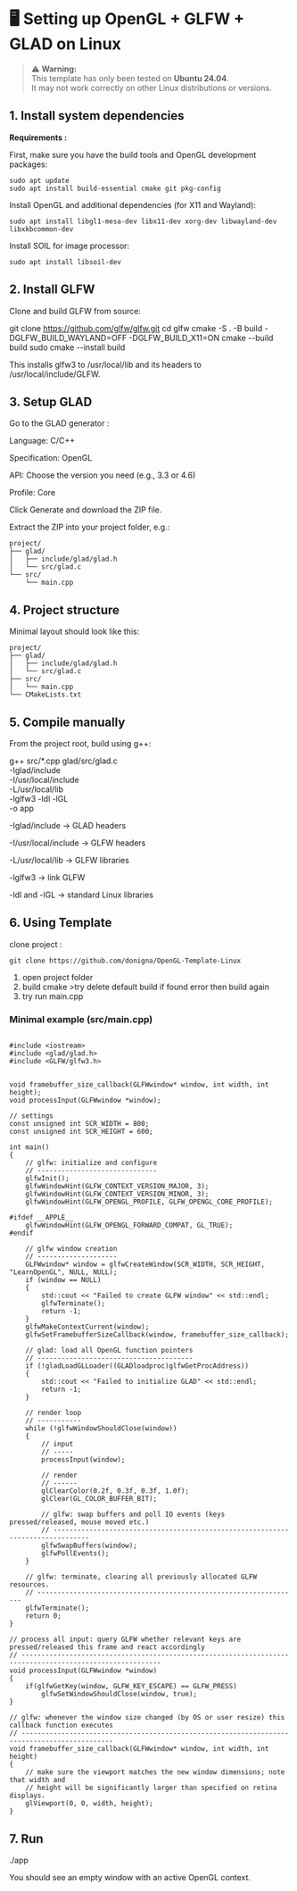 # 🖥️ Setting up OpenGL + GLFW + GLAD on Linux

> ⚠️ **Warning:**  
> This template has only been tested on **Ubuntu 24.04**.  
> It may not work correctly on other Linux distributions or versions.

## 1. Install system dependencies

**Requirements :**

First, make sure you have the build tools and OpenGL development packages:

```
sudo apt update
sudo apt install build-essential cmake git pkg-config
```

Install OpenGL and additional dependencies (for X11 and Wayland):
```
sudo apt install libgl1-mesa-dev libx11-dev xorg-dev libwayland-dev libxkbcommon-dev
```
Install SOIL for image processor: 
```
sudo apt install libsoil-dev
```

## 2. Install GLFW

Clone and build GLFW from source:

git clone https://github.com/glfw/glfw.git
cd glfw
cmake -S . -B build -DGLFW_BUILD_WAYLAND=OFF -DGLFW_BUILD_X11=ON
cmake --build build
sudo cmake --install build


This installs glfw3 to /usr/local/lib and its headers to /usr/local/include/GLFW.

## 3. Setup GLAD

Go to the GLAD generator
:

Language: C/C++

Specification: OpenGL

API: Choose the version you need (e.g., 3.3 or 4.6)

Profile: Core

Click Generate and download the ZIP file.

Extract the ZIP into your project folder, e.g.:

```
project/
├── glad/
│   ├── include/glad/glad.h
│   └── src/glad.c
└── src/
    └── main.cpp
```
## 4. Project structure

Minimal layout should look like this:
```
project/
├── glad/
│   ├── include/glad/glad.h
│   └── src/glad.c
├── src/
│   └── main.cpp
└── CMakeLists.txt 
```
## 5. Compile manually

From the project root, build using g++:

g++ src/*.cpp glad/src/glad.c \
    -Iglad/include \
    -I/usr/local/include \
    -L/usr/local/lib \
    -lglfw3 -ldl -lGL \
    -o app


-Iglad/include → GLAD headers

-I/usr/local/include → GLFW headers

-L/usr/local/lib → GLFW libraries

-lglfw3 → link GLFW

-ldl and -lGL → standard Linux libraries

## 6. Using Template 
clone project : 
```
git clone https://github.com/donigna/OpenGL-Template-Linux
```

1. open project folder
2. build cmake >try delete default build if found error then build again
3. try run main.cpp

### Minimal example (src/main.cpp)
```

#include <iostream>
#include <glad/glad.h>
#include <GLFW/glfw3.h>


void framebuffer_size_callback(GLFWwindow* window, int width, int height);
void processInput(GLFWwindow *window);

// settings
const unsigned int SCR_WIDTH = 800;
const unsigned int SCR_HEIGHT = 600;

int main()
{
    // glfw: initialize and configure
    // ------------------------------
    glfwInit();
    glfwWindowHint(GLFW_CONTEXT_VERSION_MAJOR, 3);
    glfwWindowHint(GLFW_CONTEXT_VERSION_MINOR, 3);
    glfwWindowHint(GLFW_OPENGL_PROFILE, GLFW_OPENGL_CORE_PROFILE);

#ifdef __APPLE__
    glfwWindowHint(GLFW_OPENGL_FORWARD_COMPAT, GL_TRUE);
#endif

    // glfw window creation
    // --------------------
    GLFWwindow* window = glfwCreateWindow(SCR_WIDTH, SCR_HEIGHT, "LearnOpenGL", NULL, NULL);
    if (window == NULL)
    {
        std::cout << "Failed to create GLFW window" << std::endl;
        glfwTerminate();
        return -1;
    }
    glfwMakeContextCurrent(window);
    glfwSetFramebufferSizeCallback(window, framebuffer_size_callback);

    // glad: load all OpenGL function pointers
    // ---------------------------------------
    if (!gladLoadGLLoader((GLADloadproc)glfwGetProcAddress))
    {
        std::cout << "Failed to initialize GLAD" << std::endl;
        return -1;
    }    

    // render loop
    // -----------
    while (!glfwWindowShouldClose(window))
    {
        // input
        // -----
        processInput(window);

        // render
        // ------
        glClearColor(0.2f, 0.3f, 0.3f, 1.0f);
        glClear(GL_COLOR_BUFFER_BIT);

        // glfw: swap buffers and poll IO events (keys pressed/released, mouse moved etc.)
        // -------------------------------------------------------------------------------
        glfwSwapBuffers(window);
        glfwPollEvents();
    }

    // glfw: terminate, clearing all previously allocated GLFW resources.
    // ------------------------------------------------------------------
    glfwTerminate();
    return 0;
}

// process all input: query GLFW whether relevant keys are pressed/released this frame and react accordingly
// ---------------------------------------------------------------------------------------------------------
void processInput(GLFWwindow *window)
{
    if(glfwGetKey(window, GLFW_KEY_ESCAPE) == GLFW_PRESS)
        glfwSetWindowShouldClose(window, true);
}

// glfw: whenever the window size changed (by OS or user resize) this callback function executes
// ---------------------------------------------------------------------------------------------
void framebuffer_size_callback(GLFWwindow* window, int width, int height)
{
    // make sure the viewport matches the new window dimensions; note that width and 
    // height will be significantly larger than specified on retina displays.
    glViewport(0, 0, width, height);
}
```
## 7. Run
./app


You should see an empty window with an active OpenGL context.
